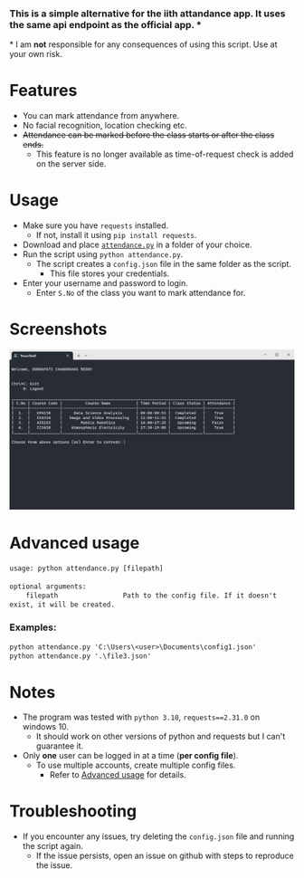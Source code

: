 ### This is a simple alternative for the iith attandance app. It uses the same api endpoint as the official app. *
\* I am **not** responsible for any consequences of using this script. Use at your own risk.

# Features
- You can mark attendance from anywhere.
- No facial recognition, location checking etc.
- ~~Attendance can be marked before the class starts or after the class ends.~~
    - This feature is no longer available as time-of-request check is added on the server side.


# Usage
- Make sure you have `requests` installed.
    - If not, install it using `pip install requests`.
- Download and place [`attendance.py`](/attendance.py) in a folder of your choice.
- Run the script using `python attendance.py`.
    - The script creates a `config.json` file in the same folder as the script.
        - This file stores your credentials.
- Enter your username and password to login.
    - Enter `S.No` of the class you want to mark attendance for.

# Screenshots
![Screenshot1](/assets/img1.png)

# Advanced usage
```
usage: python attendance.py [filepath]

optional arguments:
    filepath                Path to the config file. If it doesn't exist, it will be created.
```
### Examples:
```
python attendance.py 'C:\Users\<user>\Documents\config1.json'
python attendance.py '.\file3.json'
```

# Notes
- The program was tested with `python 3.10`, `requests==2.31.0` on windows 10.
    - It should work on other versions of python and requests but I can't guarantee it.
- Only **one** user can be logged in at a time (**per config file**).
    - To use multiple accounts, create multiple config files.
        - Refer to [Advanced usage](#advanced-usage) for details.

# Troubleshooting
- If you encounter any issues, try deleting the `config.json` file and running the script again.
    - If the issue persists, open an issue on github with steps to reproduce the issue.
    
